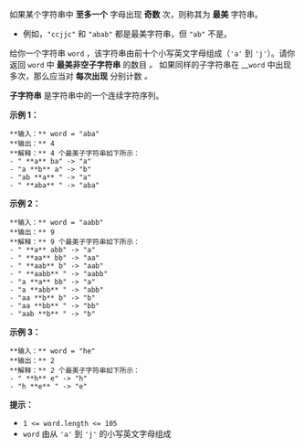 如果某个字符串中 **至多一个** 字母出现 **奇数** 次，则称其为 **最美** 字符串。

  * 例如，`"ccjjc"` 和 `"abab"` 都是最美字符串，但 `"ab"` 不是。

给你一个字符串 `word` ，该字符串由前十个小写英文字母组成（`'a'` 到 `'j'`）。请你返回 `word` 中 **最美非空子字符串** 的数目
_。_ 如果同样的子字符串在 __`word` 中出现多次，那么应当对 **每次出现** 分别计数 _。_

**子字符串** 是字符串中的一个连续字符序列。

**示例 1：**

    
    
    **输入：** word = "aba"
    **输出：** 4
    **解释：** 4 个最美子字符串如下所示：
    - " **a** ba" -> "a"
    - "a **b** a" -> "b"
    - "ab **a** " -> "a"
    - " **aba** " -> "aba"
    

**示例 2：**

    
    
    **输入：** word = "aabb"
    **输出：** 9
    **解释：** 9 个最美子字符串如下所示：
    - " **a** abb" -> "a"
    - " **aa** bb" -> "aa"
    - " **aab** b" -> "aab"
    - " **aabb** " -> "aabb"
    - "a **a** bb" -> "a"
    - "a **abb** " -> "abb"
    - "aa **b** b" -> "b"
    - "aa **bb** " -> "bb"
    - "aab **b** " -> "b"
    

**示例 3：**

    
    
    **输入：** word = "he"
    **输出：** 2
    **解释：** 2 个最美子字符串如下所示：
    - " **h** e" -> "h"
    - "h **e** " -> "e"
    

**提示：**

  * `1 <= word.length <= 105`
  * `word` 由从 `'a'` 到 `'j'` 的小写英文字母组成


